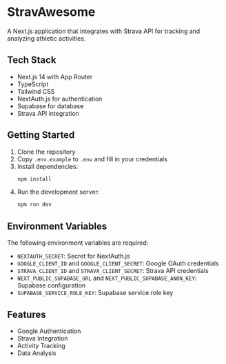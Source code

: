 # StravAwesome

A Next.js application that integrates with Strava API for tracking and analyzing athletic activities.

## Tech Stack

- Next.js 14 with App Router
- TypeScript
- Tailwind CSS
- NextAuth.js for authentication
- Supabase for database
- Strava API integration

## Getting Started

1. Clone the repository
2. Copy `.env.example` to `.env` and fill in your credentials
3. Install dependencies:
   ```bash
   npm install
   ```
4. Run the development server:
   ```bash
   npm run dev
   ```

## Environment Variables

The following environment variables are required:

- `NEXTAUTH_SECRET`: Secret for NextAuth.js
- `GOOGLE_CLIENT_ID` and `GOOGLE_CLIENT_SECRET`: Google OAuth credentials
- `STRAVA_CLIENT_ID` and `STRAVA_CLIENT_SECRET`: Strava API credentials
- `NEXT_PUBLIC_SUPABASE_URL` and `NEXT_PUBLIC_SUPABASE_ANON_KEY`: Supabase configuration
- `SUPABASE_SERVICE_ROLE_KEY`: Supabase service role key

## Features

- Google Authentication
- Strava Integration
- Activity Tracking
- Data Analysis
